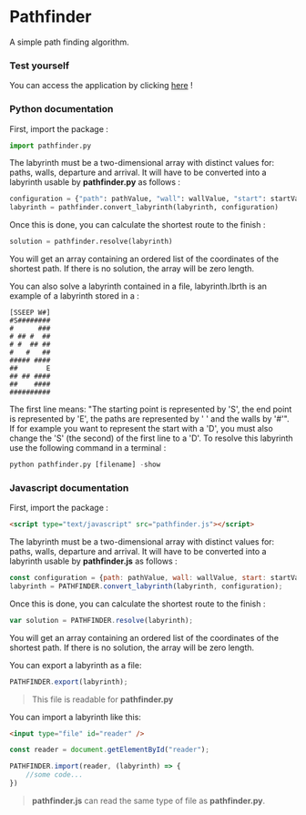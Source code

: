 # Pathfinder
A simple path finding algorithm.

### Test yourself

You can access the application by clicking [here](https://mattesthaut.github.io/pathfinder) !

### Python documentation

First, import the package :

```python
import pathfinder.py
```

The labyrinth must be a two-dimensional array with distinct values for: paths, walls, departure and arrival. It will have to be converted into a labyrinth usable by **pathfinder.py** as follows :

```python
configuration = {"path": pathValue, "wall": wallValue, "start": startValue, "end": endValue}
labyrinth = pathfinder.convert_labyrinth(labyrinth, configuration)
```

Once this is done, you can calculate the shortest route to the finish :

```python
solution = pathfinder.resolve(labyrinth)
```

You will get an array containing an ordered list of the coordinates of the shortest path. If there is no solution, the array will be zero length.

You can also solve a labyrinth contained in a file, labyrinth.lbrth is an example of a labyrinth stored in a :

```
[SSEEP W#]
#S########
#      ###
# ## #  ##
# #  ## ##
#   #   ##
##### ####
##       E
## ## ####
##    ####
##########
```

The first line means: "The starting point is represented by 'S', the end point is represented by 'E', the paths are represented by ' ' and the walls by '#'". If for example you want to represent the start with a 'D', you must also change the 'S' (the second) of the first line to a 'D'. 
To resolve this labyrinth use the following command in a terminal :

```python
python pathfinder.py [filename] -show
```


### Javascript documentation

First, import the package :

```html
<script type="text/javascript" src="pathfinder.js"></script>
```

The labyrinth must be a two-dimensional array with distinct values for: paths, walls, departure and arrival. It will have to be converted into a labyrinth usable by **pathfinder.js** as follows :

```javascript
const configuration = {path: pathValue, wall: wallValue, start: startValue, end: endValue};
labyrinth = PATHFINDER.convert_labyrinth(labyrinth, configuration);
```

Once this is done, you can calculate the shortest route to the finish :

```javascript
var solution = PATHFINDER.resolve(labyrinth);
```

You will get an array containing an ordered list of the coordinates of the shortest path. If there is no solution, the array will be zero length.

You can export a labyrinth as a file:

```javascript
PATHFINDER.export(labyrinth);
```
> This file is readable for **pathfinder.py**

You can import a labyrinth like this:

```html
<input type="file" id="reader" />
```
```javascript
const reader = document.getElementById("reader");

PATHFINDER.import(reader, (labyrinth) => {
	//some code...
})
```
> **pathfinder.js** can read the same type of file as **pathfinder.py**.